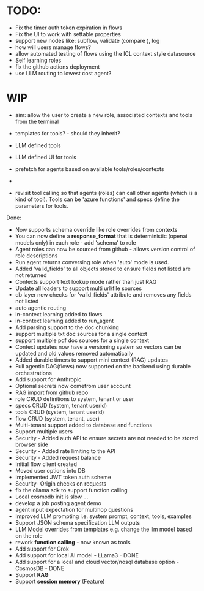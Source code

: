 # TODO:
* Fix the timer auth token expiration in flows
* Fix the UI to work with settable properties
* support new nodes like: subflow, validate (compare ), log
* how will users manage flows?
* allow automated testing of flows using the ICL context style datasource
* Self learning roles
* fix the github actions deployment
* use LLM routing to lowest cost agent?

# WIP

* aim: allow the user to create a new role, associated contexts and tools from the terminal
* templates for tools? - should they inherit?
* LLM defined tools
* LLM defined UI for tools
* prefetch for agents based on available tools/roles/contexts
* 

* revisit tool calling so that agents (roles) can call other agents (which is a kind of tool). Tools can be 'azure functions' and specs define the parameters for tools.

Done:
* Now supports schema override like role overrides from contexts
* You can now define a <b>response_format</b> that is deterministic (openai models only) in each role - add 'schema' to role
* Agent roles can now be sourced from github - allows version control of role descriptions
* Run agent returns conversing role when 'auto' mode is used.
* Added 'valid_fields' to all objects stored to ensure fields not listed are not returned
* Contexts support text lookup mode rather than just RAG
* Update all loaders to support multi url/file sources
* db layer now checks for 'valid_fields' attribute and removes any fields not listed
* auto agentic routing
* in-context learning added to flows
* in-context learning added to run_agent
* Add parsing support to the doc chunking
* support multiple txt doc sources for a single context
* support multiple pdf doc sources for a single context
* Context updates now have a versioning system so vectors can be updated and old values removed automatically
* Added durable timers to support mini context (RAG) updates
* Full agentic DAG(flows) now supported on the backend using durable orchestrations
* Add support for Anthropic
* Optional secrets now comefrom user account
* RAG import from github repo
* role CRUD definitions to system, tenant or user
* specs CRUD (system, tenant userid)
* tools CRUD (system, tenant userid)
* flow CRUD (system, tenant, user)
* Multi-tenant support added to database and functions
* Support multiple users
* Security - Added auth API to ensure secrets are not needed to be stored browser side
* Security - Added rate limiting to the API
* Security - Added request balance
* Initial flow client created
* Moved user options into DB
* Implemented JWT token auth scheme
* Security- Origin checks on requests
* fix the ollama sdk to support function calling
* Local cosmodb init is slow ... 
* develop a job posting agent demo
* agent input expectation for multihop questions
* Improved LLM prompting i.e. system prompt, context, tools, examples 
* Support JSON schema specification LLM outputs
* LLM Model overrides from templates e.g. change the llm model based on the role
* rework <b>function calling</b> - now known as tools
* Add support for Grok
* Add support for local AI model - LLama3 - DONE
* Add support for a local and cloud vector/nosql database option - CosmosDB - DONE
* Support <b>RAG</b> 
* Support <b>session memory</b> (Feature)


